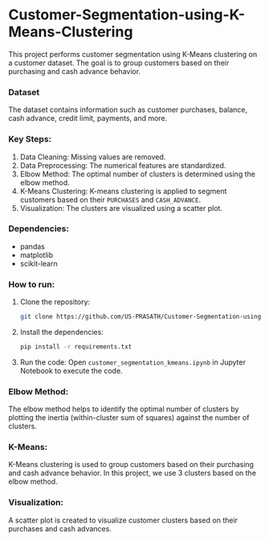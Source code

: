 # Customer-Segmentation-using-K-Means-Clustering

This project performs customer segmentation using K-Means clustering on a customer dataset. The goal is to group customers based on their purchasing and cash advance behavior. 

### Dataset
The dataset contains information such as customer purchases, balance, cash advance, credit limit, payments, and more.

### Key Steps:
1. Data Cleaning: Missing values are removed.
2. Data Preprocessing: The numerical features are standardized.
3. Elbow Method: The optimal number of clusters is determined using the elbow method.
4. K-Means Clustering: K-means clustering is applied to segment customers based on their `PURCHASES` and `CASH_ADVANCE`.
5. Visualization: The clusters are visualized using a scatter plot.

### Dependencies:
- pandas
- matplotlib
- scikit-learn

### How to run:
1. Clone the repository:
    ```bash
    git clone https://github.com/US-PRASATH/Customer-Segmentation-using-K-Means-Clustering
    ```
2. Install the dependencies:
    ```bash
    pip install -r requirements.txt
    ```
3. Run the code:
    Open `customer_segmentation_kmeans.ipynb` in Jupyter Notebook to execute the code.

### Elbow Method:
The elbow method helps to identify the optimal number of clusters by plotting the inertia (within-cluster sum of squares) against the number of clusters.

### K-Means:
K-Means clustering is used to group customers based on their purchasing and cash advance behavior. In this project, we use 3 clusters based on the elbow method.

### Visualization:
A scatter plot is created to visualize customer clusters based on their purchases and cash advances.


